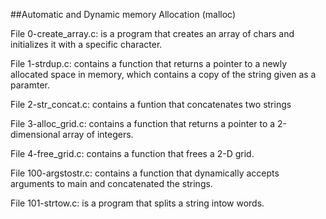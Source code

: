 ##Automatic and Dynamic memory Allocation (malloc)

File 0-create_array.c: is a program that creates an array of chars and initializes it with a specific character.

File 1-strdup.c: contains a function that returns a pointer to a newly allocated space in memory, which contains a copy of the string given as a paramter.

File 2-str_concat.c: contains a funtion that concatenates two strings

File 3-alloc_grid.c: contains a function that returns a pointer to a 2-dimensional array of integers.

File 4-free_grid.c: contains a function that frees a 2-D grid.

File 100-argstostr.c: contains a function that dynamically accepts arguments to main and concatenated the strings.

File 101-strtow.c: is a program that splits a string intow words.
